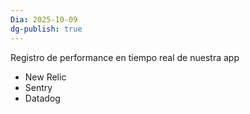 ```yaml
---
Dia: 2025-10-09
dg-publish: true
---
```

Registro de performance en tiempo real de nuestra app

- New Relic
- Sentry
- Datadog